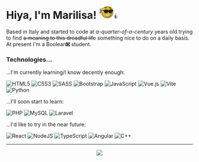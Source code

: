 # Hiya, I'm Marilisa! <img src="picardia-thumbsup.gif" width="50px"> 

Based in Italy and started to code at <em>a-quarter-of-a-century</em> years old trying to find ~~a meaning to this dreadful life~~ something nice to do on a daily basis. At present I'm a Boolean<img src="boolean-logo.png" width="10px"> student.

### Technologies...

...I'm currently learning/I know decently enough:

![HTML5](https://img.shields.io/badge/html5-%23E34F26.svg?style=for-the-badge&logo=html5&logoColor=white)
![CSS3](https://img.shields.io/badge/css3-%231572B6.svg?style=for-the-badge&logo=css3&logoColor=white)
![SASS](https://img.shields.io/badge/SASS-hotpink.svg?style=for-the-badge&logo=SASS&logoColor=white)
![Bootstrap](https://img.shields.io/badge/bootstrap-%238511FA.svg?style=for-the-badge&logo=bootstrap&logoColor=white)
![JavaScript](https://img.shields.io/badge/javascript-%23323330.svg?style=for-the-badge&logo=javascript&logoColor=%23F7DF1E)
![Vue.js](https://img.shields.io/badge/vuejs-%2335495e.svg?style=for-the-badge&logo=vuedotjs&logoColor=%234FC08D)
![Vite](https://img.shields.io/badge/vite-%23646CFF.svg?style=for-the-badge&logo=vite&logoColor=white)
![Python](https://img.shields.io/badge/python-3670A0?style=for-the-badge&logo=python&logoColor=ffdd54)

...I'll soon start to learn:

![PHP](https://img.shields.io/badge/php-%23777BB4.svg?style=for-the-badge&logo=php&logoColor=white)
![MySQL](https://img.shields.io/badge/mysql-4479A1.svg?style=for-the-badge&logo=mysql&logoColor=white)
![Laravel](https://img.shields.io/badge/laravel-%23FF2D20.svg?style=for-the-badge&logo=laravel&logoColor=white)

...I'd like to try in the near future:

![React](https://img.shields.io/badge/react-%2320232a.svg?style=for-the-badge&logo=react&logoColor=%2361DAFB)
![NodeJS](https://img.shields.io/badge/node.js-6DA55F?style=for-the-badge&logo=node.js&logoColor=white)
![TypeScript](https://img.shields.io/badge/typescript-%23007ACC.svg?style=for-the-badge&logo=typescript&logoColor=white)
![Angular](https://img.shields.io/badge/angular-%23DD0031.svg?style=for-the-badge&logo=angular&logoColor=white)
![C++](https://img.shields.io/badge/c++-%2300599C.svg?style=for-the-badge&logo=c%2B%2B&logoColor=white)


***

<div align="center">
    <a href="https://visitorbadge.io/status?path=https%3A%2F%2Fgithub.com%2FMarilisaMoio"><img src="https://api.visitorbadge.io/api/visitors?path=https%3A%2F%2Fgithub.com%2FMarilisaMoio&label=visitors&countColor=%232ccce4&style=plastic" /></a>
</div>
